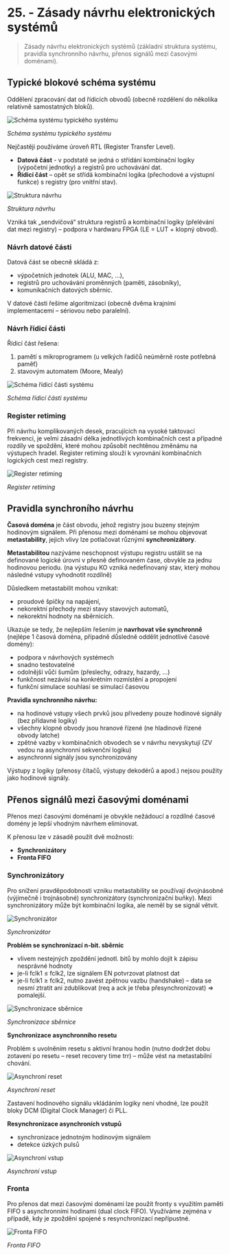 # 25. - Zásady návrhu elektronických systémů
>Zásady návrhu elektronických systémů (základní struktura systému, pravidla synchronního návrhu, přenos signálů mezi časovými doménami).

## Typické blokové schéma systému
Oddělení zpracování dat od řídicích obvodů (obecně rozdělení do několika relativně samostatných bloků).

![Schéma systému typického systému](25_typicke_schema.png)

*Schéma systému typického systému*

Nejčastěji používáme úroveň RTL (Register Transfer Level).

- **Datová část** - v podstatě se jedná o střídání kombinační logiky (výpočetní jednotky) a registrů pro uchovávání dat.
- **Řídicí část** – opět se střídá kombinační logika (přechodové a výstupní funkce) s registry (pro vnitřní stav).

![Struktura návrhu](25_struktura.png)

*Struktura návrhu*

Vzniká tak „sendvičová“ struktura registrů a kombinační logiky (přelévání dat mezi registry) – podpora v hardwaru FPGA (LE = LUT + klopný obvod).

### Návrh datové části
Datová část se obecně skládá z:

- výpočetních jednotek (ALU, MAC, …),
- registrů pro uchovávání proměnných (paměti, zásobníky),
- komunikačních datových sběrnic.

V datové části řešíme algoritmizaci (obecně dvěma krajními implementacemi – sériovou nebo paralelní).

### Návrh řídicí části
Řídicí část řešena:

1. pamětí s mikroprogramem (u velkých řadičů neúměrně roste potřebná paměť)
2. stavovým automatem (Moore, Mealy)

![Schéma řídicí části systému](25_ridici_cast.png)

*Schéma řídicí části systému*

### Register retiming
Při návrhu komplikovaných desek, pracujících na vysoké taktovací frekvenci, je velmi zásadní délka jednotlivých kombinačních cest a případné rozdíly ve spoždění, které mohou způsobit nechtěnou změnámu na výstupech hradel. Register retiming slouží k vyrovnání kombinačních logických cest mezi registry.

![Register retiming](25_register_retiming.png)

*Register retiming*

## Pravidla synchroního návrhu
**Časová doména** je část obvodu, jehož registry jsou buzeny stejným hodinovým signálem. Při přenosu mezi doménami se mohou objevovat **metastability**, jejich vlivy lze potlačovat různými **synchronizátory**.

**Metastabilitou** nazýváme neschopnost výstupu registru ustálit se na definované logické úrovni v přesně definovaném čase, obvykle za jednu hodinovou periodu. (na výstupu KO vzniká nedefinovaný stav, který mohou
následné vstupy vyhodnotit rozdílně)

Důsledkem metastabilit mohou vznikat:

- proudové špičky na napájení,
- nekorektní přechody mezi stavy stavových automatů,
- nekorektní hodnoty na sběrnicích.

Ukazuje se tedy, že nejlepším řešením je **navrhovat vše synchronně** (nejlépe 1 časová doména, případně důsledně oddělit jednotlivé časové domény):

- podpora v návrhových systémech
- snadno testovatelné
- odolnější vůči šumům (přeslechy, odrazy, hazardy, …)
- funkčnost nezávisí na konkrétním rozmístění a propojení
- funkční simulace souhlasí se simulací časovou

**Pravidla synchronního návrhu:**

- na hodinové vstupy všech prvků jsou přivedeny pouze hodinové signály (bez přídavné logiky)
- všechny klopné obvody jsou hranové řízené (ne hladinově řízené obvody latche)
- zpětné vazby v kombinačních obvodech se v návrhu nevyskytují (ZV vedou na asynchronní sekvenční logiku)
- asynchronní signály jsou synchronizovány

Výstupy z logiky (přenosy čítačů, výstupy dekodérů a apod.) nejsou použity jako hodinové signály.

## Přenos signálů mezi časovými doménami
Přenos mezi časovými doménami je obvykle nežádoucí a rozdílné časové domény je lepší vhodným návrhem eliminovat.

K přenosu lze v zásadě použít dvě možnosti:

- **Synchronizátory**
- **Fronta FIFO**

### Synchronizátory
Pro snížení pravděpodobnosti vzniku metastability se používají dvojnásobné (výjimečně i trojnásobné) synchronizátory
(synchronizační buňky). Mezi synchronizátory může být kombinační logika, ale neměl by se
signál větvit.

![Synchronizátor](25_synchronizator.png)

*Synchronizátor*

**Problém se synchronizací n-bit. sběrnic**

- vlivem nestejných zpoždění jednotl. bitů by mohlo dojít k zápisu nesprávné hodnoty
- je-li fclk1 ≤ fclk2, lze signálem EN potvrzovat platnost dat
- je-li fclk1 ≥ fclk2, nutno zavést zpětnou vazbu (handshake) – data se nesmí ztratit ani zdublikovat (req a ack je třeba přesynchronizovat) => pomalejší.

![Synchronizace sběrnice](25_sbernice.png)

*Synchronizace sběrnice*

**Synchronizace asynchronního resetu**

Problém s uvolněním resetu s aktivní hranou hodin (nutno dodržet dobu zotavení po resetu – reset recovery time trr) – může vést na metastabilní chování.

![Asynchroní reset](25_reset.png)

*Asynchroní reset*

Zastavení hodinového signálu vkládáním logiky není vhodné, lze použít bloky DCM (Digital Clock Manager) či PLL.

**Resynchronizace asynchroních vstupů**

- synchronizace jednotným hodinovým signálem
- detekce úzkých pulsů

![Asynchroní vstup](25_vstup.png)

*Asynchroní vstup*

### Fronta
Pro přenos dat mezi časovými doménami lze použít fronty s využitím paměti FIFO s asynchronními hodinami (dual clock FIFO). Využíváme zejména v případě, kdy je zpoždění spojené s resynchronizací nepřípustné.

![Fronta FIFO](25_fronta.png)

*Fronta FIFO*
